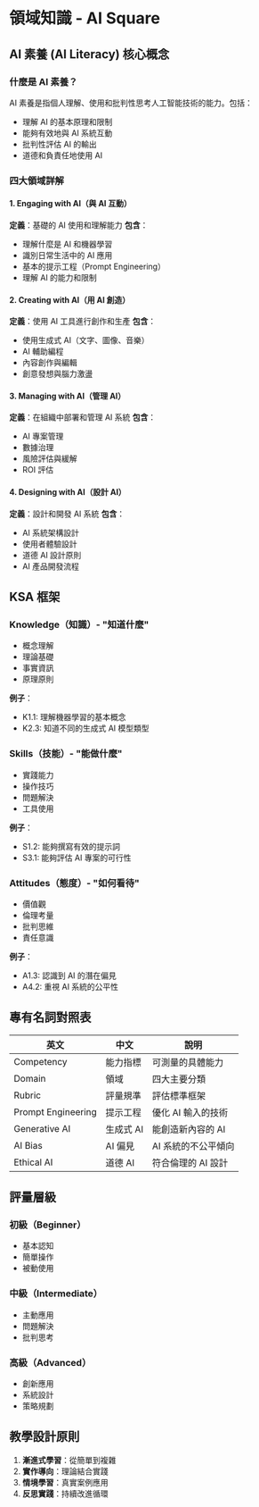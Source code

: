 # 領域知識 - AI Square

## AI 素養 (AI Literacy) 核心概念

### 什麼是 AI 素養？
AI 素養是指個人理解、使用和批判性思考人工智能技術的能力。包括：
- 理解 AI 的基本原理和限制
- 能夠有效地與 AI 系統互動
- 批判性評估 AI 的輸出
- 道德和負責任地使用 AI

### 四大領域詳解

#### 1. Engaging with AI（與 AI 互動）
**定義**：基礎的 AI 使用和理解能力
**包含**：
- 理解什麼是 AI 和機器學習
- 識別日常生活中的 AI 應用
- 基本的提示工程（Prompt Engineering）
- 理解 AI 的能力和限制

#### 2. Creating with AI（用 AI 創造）
**定義**：使用 AI 工具進行創作和生產
**包含**：
- 使用生成式 AI（文字、圖像、音樂）
- AI 輔助編程
- 內容創作與編輯
- 創意發想與腦力激盪

#### 3. Managing with AI（管理 AI）
**定義**：在組織中部署和管理 AI 系統
**包含**：
- AI 專案管理
- 數據治理
- 風險評估與緩解
- ROI 評估

#### 4. Designing with AI（設計 AI）
**定義**：設計和開發 AI 系統
**包含**：
- AI 系統架構設計
- 使用者體驗設計
- 道德 AI 設計原則
- AI 產品開發流程

## KSA 框架

### Knowledge（知識）- "知道什麼"
- 概念理解
- 理論基礎
- 事實資訊
- 原理原則

**例子**：
- K1.1: 理解機器學習的基本概念
- K2.3: 知道不同的生成式 AI 模型類型

### Skills（技能）- "能做什麼"
- 實踐能力
- 操作技巧
- 問題解決
- 工具使用

**例子**：
- S1.2: 能夠撰寫有效的提示詞
- S3.1: 能夠評估 AI 專案的可行性

### Attitudes（態度）- "如何看待"
- 價值觀
- 倫理考量
- 批判思維
- 責任意識

**例子**：
- A1.3: 認識到 AI 的潛在偏見
- A4.2: 重視 AI 系統的公平性

## 專有名詞對照表

| 英文 | 中文 | 說明 |
|------|------|------|
| Competency | 能力指標 | 可測量的具體能力 |
| Domain | 領域 | 四大主要分類 |
| Rubric | 評量規準 | 評估標準框架 |
| Prompt Engineering | 提示工程 | 優化 AI 輸入的技術 |
| Generative AI | 生成式 AI | 能創造新內容的 AI |
| AI Bias | AI 偏見 | AI 系統的不公平傾向 |
| Ethical AI | 道德 AI | 符合倫理的 AI 設計 |

## 評量層級

### 初級（Beginner）
- 基本認知
- 簡單操作
- 被動使用

### 中級（Intermediate）
- 主動應用
- 問題解決
- 批判思考

### 高級（Advanced）
- 創新應用
- 系統設計
- 策略規劃

## 教學設計原則

1. **漸進式學習**：從簡單到複雜
2. **實作導向**：理論結合實踐
3. **情境學習**：真實案例應用
4. **反思實踐**：持續改進循環